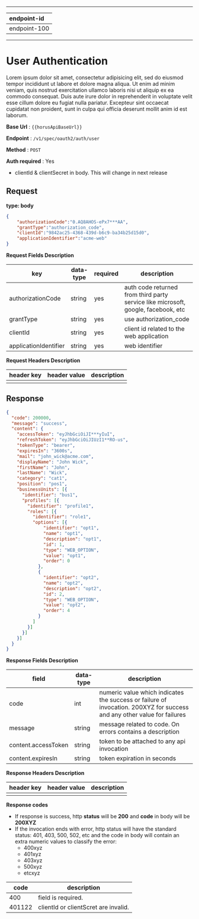 <!--
{
  "order":1
}
-->

---
|endpoint-id|
|:-------|
|endpoint-100|

---


# User Authentication

Lorem ipsum dolor sit amet, consectetur adipisicing elit, sed do eiusmod tempor incididunt ut labore et dolore magna aliqua. Ut enim ad minim veniam, quis nostrud exercitation ullamco laboris nisi ut aliquip ex ea commodo consequat. Duis aute irure dolor in reprehenderit in voluptate velit esse cillum dolore eu fugiat nulla pariatur. Excepteur sint occaecat cupidatat non proident, sunt in culpa qui officia deserunt mollit anim id est laborum.

**Base Url** : `{{horusApiBaseUrl}}`

**Endpoint** : `/v1/spec/oauth2/auth/user`

**Method** : `POST`

**Auth required** : Yes

- clientId & clientSecret in body. This will change in next release

## Request

**type: body**

```json
{
    "authorizationCode":"0.AQ8AHOS-ePx7***AA",
    "grantType":"authorization_code",
    "clientId":"9842ac25-4368-439d-b6c9-ba34b25d15d0",
    "applicationIdentifier":"acme-web"
}
```

**Request Fields Description**

| key | data-type | required | description |
|------------|--------------|-------------|-------------|
| authorizationCode  |  string | yes | auth code returned from third party service like microsoft, google, facebook, etc |
| grantType  |  string | yes | use authorization_code |
| clientId  |  string | yes | client id related to the web application |
| applicationIdentifier  |  string | yes | web identifier |

**Request Headers Description**

| header key | header value | description |
|------------|--------------|-------------|
|  | |  |


## Response

```json
{
  "code": 200000,
  "message": "success",
  "content": {
    "accessToken": "eyJhbGciOiJI***yIuI",
    "refreshToken": "eyJhbGciOiJIUzI1**RO-us",
    "tokenType": "bearer",
    "expiresIn": "3600s",
    "mail": "john_wick@acme.com",
    "displayName": "John Wick",
    "firstName": "John",
    "lastName": "Wick",
    "category": "cat1",
    "position": "pos1",
    "businessUnits": [{
      "identifier": "bus1",
      "profiles": [{
        "identifier": "profile1",
        "roles": [{
          "identifier": "role1",
          "options": [{
              "identifier": "opt1",
              "name": "opt1",
              "description": "opt1",
              "id": 1,
              "type": "WEB_OPTION",
              "value": "opt1",
              "order": 0
            },
            {
              "identifier": "opt2",
              "name": "opt2",
              "description": "opt2",
              "id": 2,
              "type": "WEB_OPTION",
              "value": "opt2",
              "order": 4
            }
          ]
        }]
      }]
    }]
  }
}
```

**Response Fields Description**


| field | data-type | description |
|------------|--------------|-------------|
| code  | int | numeric value which indicates the success or failure of invocation. 200XYZ for success and any other value for failures  |
| message  | string | message related to code. On errors contains a description  |
| content.accessToken  | string | token to be attached to any api invocation  |
| content.expiresIn  | string | token expiration in seconds  |

**Response Headers Description**

| header key | header value | description |
|------------|--------------|-------------|
|  | |  |

**Response codes**

- If response is success, http **status** will be **200** and **code** in body will be **200XYZ**
- If the invocation ends with error, http status will have the standard status: 401, 403, 500, 502, etc and the code in body will contain an extra numeric values to classify the error:
  - 400xyz
  - 401xyz
  - 403xyz
  - 500xyz
  - etcxyz


| code | description |
|------------|-------------|
| 400  | field is required.  |
| 401122  | clientId or clientScret are invalid.  |

